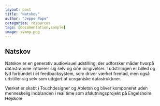 ```yaml
---
layout: post
title: "Natskov"
author: "Jeppe Pape"
categories: resources
tags: [documentation,sample]
image: svamp.png
---
```


## Natskov

Natskov er en generativ audiovisuel udstilling, der udforsker måder hvorpå datastrømme influerer sig selv og sine omgivelser. I udstillingen er billed og lyd forbundet i et feedbacksystem, som driver værket fremad, men også udstiller sig selv som udgjort af uorganiske datastrukturer.

Værket er skabt i Touchdesigner og Ableton og bliver komponeret uden menneskelig indblanden i real time som afslutningsprojekt på Engelsholm Højskole


